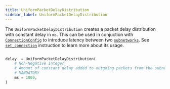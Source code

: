 ```yaml
---
title: UniformPacketDelayDistribution
sidebar_label: UniformPacketDelayDistribution
---
```


The `UniformPacketDelayDistribution` creates a packet delay distribution with constant delay in `ms`. This can be used in conjuction with [`ConnectionConfig`][connection-config] to introduce latency between two [`subnetworks`][subnetworks-reference]. See [`set_connection`][set-connection-reference] instruction to learn more about its usage.

```python

delay  = UniformPacketDelayDistribution(
    # Non-Negative Integer
    # Amount of constant delay added to outgoing packets from the subnetwork
    # MANDATORY
    ms = 1000,
)
```

<!--------------- ONLY LINKS BELOW THIS POINT ---------------------->
[connection-config]: ./connection-config.md
[subnetworks-reference]: ../concepts-reference/subnetworks.md
[set-connection-reference]: ./plan.md#set_connection
